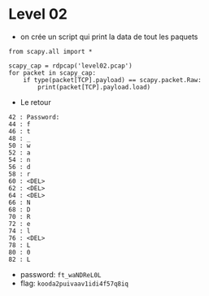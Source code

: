 # Level 02

- on crée un script qui print la data de tout les paquets
```
from scapy.all import *

scapy_cap = rdpcap('level02.pcap')
for packet in scapy_cap:
	if type(packet[TCP].payload) == scapy.packet.Raw:
		print(packet[TCP].payload.load)
```
- Le retour
```
42 : Password: 
44 : f
46 : t
48 : _
50 : w
52 : a
54 : n
56 : d
58 : r
60 : <DEL> 
62 : <DEL> 
64 : <DEL> 
66 : N
68 : D
70 : R
72 : e
74 : l
76 : <DEL>
78 : L
80 : 0
82 : L
```
- password: `ft_waNDReL0L`
- flag: `kooda2puivaav1idi4f57q8iq`
